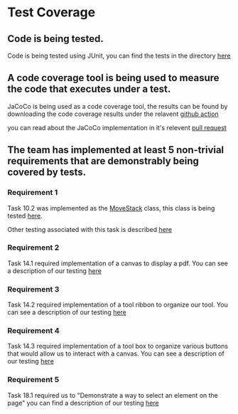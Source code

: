 # Test Coverage

## Code is being tested.

Code is being tested using JUnit, you can find the tests in the directory [here](src\test\java)

## A code coverage tool is being used to measure the code that executes under a test.

JaCoCo is being used as a code coverage tool, the results can be found by downloading the code coverage results under the relavent [github action](https://github.com/DryCreations/pdfproject/actions/workflows/test.yml)

you can read about the JaCoCo implementation in it's relevent [pull request](https://github.com/DryCreations/pdfproject/pull/52)

## The team has implemented at least 5 non-trivial requirements that are demonstrably being covered by tests.

### Requirement 1

Task 10.2 was implemented as the [MoveStack](src\main\java\com\groupseven\pdfproject\MoveStack.java) class, this class is being tested [here](src\test\java\com\groupseven\pdfproject\MoveStackTest.java). 

Other testing associated with this task is described [here](Test_Artifacts\test_artifact_Action26_and_Action27.md)

### Requirement 2

Task 14.1 required implementation of a canvas to display a pdf. You can see a description of our testing [here](Test_Artifacts\test_artifact_Action28.md)

### Requirement 3

Task 14.2 required implementation of a tool ribbon to organize our tool. You can see a description of our testing [here](Test_Artifacts\test_artifact_Action29.md)

### Requirement 4

Task 14.3 required implementation of a tool box to organize various buttons that would allow us to interact with a canvas. You can see a description of our testing [here](Test_Artifacts\test_artifact_Action30.md)

### Requirement 5

Task 18.1 required us to "Demonstrate a way to select an element on the page" you can find a description of our testing [here](Test_Artifacts\test_artifact_Action33.md)
